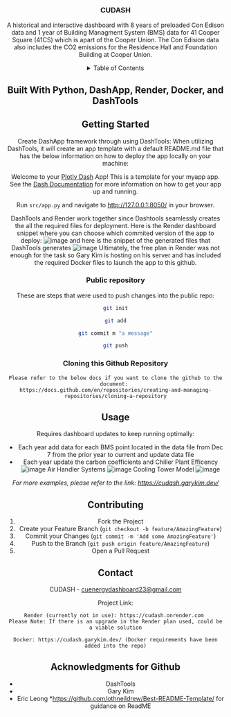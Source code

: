 <!-- PROJECT LOGO -->
<br />
<div align="center">
  <a href="https://github.com/cudash/cudash">
  </a>

<h3 align="center">CUDASH</h3>

  <p align="center">
    A historical and interactive dashboard with 8 years of preloaded Con Edison data and 1 year of Building Managment System (BMS) data for 41 Cooper Square (41CS) which is apart of the Cooper Union. The Con Edision data also includes the CO2 emissions for the Residence Hall and Foundation Building at Cooper Union. 
    <br />

<!-- TABLE OF CONTENTS -->
<details>
  <summary>Table of Contents</summary>
  <ol>
    <li>
      <ul>
        <li><a href="#built-with">Built With</a></li>
      </ul>
    </li>
    <li>
      <a href="#getting-started">Getting Started</a>
      <ul>
        <li><a href="#prerequisites">Prerequisites</a></li>
        <li><a href="#public-repository">Installation</a></li>
      </ul>
    </li>
    <li><a href="#usage">Usage</a></li>
    <li><a href="#cloning-this-github">Roadmap</a></li>
    <li><a href="#contributing">Contributing</a></li>
    <li><a href="#contact">Contact</a></li>
    <li><a href="#acknowledgments">Acknowledgments</a></li>
  </ol>
</details>



## Built With Python, DashApp, Render, Docker, and DashTools
     

<!-- GETTING STARTED -->
## Getting Started

Create DashApp framework through using DashTools: 
When utilizing DashTools, it will create an app template with a default README.md file that has the below information on how to deploy the app locally on your machine: 
    
Welcome to your [Plotly Dash](https://plotly.com/dash/) App! This is a template for your myapp app.
See the [Dash Documentation](https://dash.plotly.com/introduction) for more information on how to get your app up and running.

Run `src/app.py` and navigate to http://127.0.0.1:8050/ in your browser.
    
DashTools and Render work together since Dashtools seamlessly creates the all the required files for deployment. Here is the Render dashboard snippet where you can choose which commited version of the app to deploy: ![image](https://github.com/cudash/cudash/assets/130943510/0494b624-ee97-42fc-8272-b04b8cf090ce)
and here is the snippet of the generated files that DashTools generates ![image](https://github.com/cudash/cudash/assets/130943510/47d79c83-3aff-483e-8e15-6bd677dd3434)
Ultimately, the free plan in Render was not enough for the task so Gary Kim is hosting on his server and has included the required Docker files to launch the app to this github. 

### Public repository
These are steps that were used to push changes into the public repo:

   ```sh
   git init
   ```
   ```sh
   git add
   ```
   ```sh
   git commit m "a message"
   ```
   ```sh
   git push
   ```
    
### Cloning this Github Repository
    Please refer to the below docs if you want to clone the github to the document: 
    https://docs.github.com/en/repositories/creating-and-managing-repositories/cloning-a-repository
<!-- USAGE EXAMPLES -->
## Usage
Requires dashboard updates to keep running optimally:
  * Each year add data for each BMS point located in the data file from Dec 7 from the prior year to current and update data file
  * Each year update the carbon coefficients and 
Chiller Plant Efficency
![image](https://github.com/cudash/cudash/assets/130943510/26af3ed0-71df-41a3-8590-ea47a2064828)
Air Handler Systems
![image](https://github.com/cudash/cudash/assets/130943510/1b5f8045-ae92-4042-abcb-968666dbc866)
Cooling Tower Model 
![image](https://github.com/cudash/cudash/assets/130943510/7af27e6c-5dec-4eec-ba81-b29022b19103)

_For more examples, please refer to the link: https://cudash.garykim.dev/_


<!-- CONTRIBUTING -->
## Contributing

1. Fork the Project
2. Create your Feature Branch (`git checkout -b feature/AmazingFeature`)
3. Commit your Changes (`git commit -m 'Add some AmazingFeature'`)
4. Push to the Branch (`git push origin feature/AmazingFeature`)
5. Open a Pull Request

<!-- CONTACT -->
## Contact

CUDASH - cuenergydashboard23@gmail.com

Project Link:
  
    Render (currently not in use): https://cudash.onrender.com 
    Please Note: If there is an upgrade in the Render plan used, could be a viable solution
  
    Docker: https://cudash.garykim.dev/ (Docker requirements have been added into the repo)


<!-- ACKNOWLEDGMENTS -->
## Acknowledgments for Github

* DashTools
* Gary Kim
* Eric Leong 
*https://github.com/othneildrew/Best-README-Template/ for guidance on ReadME

